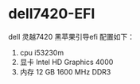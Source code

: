 # dell7420-EFI
dell 灵越7420 黑苹果引导efi
配置如下：
1. cpu i53230m
2. 显卡 Intel HD Graphics 4000
3. 内存 12 GB 1600 MHz DDR3
